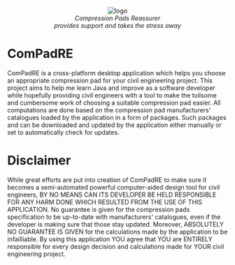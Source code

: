 <p align="center">
  <img src="https://github.com/kushiji/ComPadRE/raw/main/logo.png" alt="logo"/>
  <br>
  <i>Compression Pads Reassurer
    <br> provides support and takes the stress away</i>
  <br>
</p>

# ComPadRE
ComPadRE is a cross-platform desktop application which helps you choose an appropriate compression pad for your civil engineering project. This project aims to help me learn Java and improve as a software developer while hopefully providing civil engineers with a tool to make the toilsome and cumbersome work of choosing a suitable compression pad easier. All computations are done based on the compression pad manufacturers' catalogues loaded by the application in a form of packages. Such packages and can be downloaded and updated by the application either manually or set to automatically check for updates.

# Disclaimer
While great efforts are put into creation of ComPadRE to make sure it becomes a semi-automated powerful computer-aided design tool for civil engineers, BY NO MEANS CAN ITS DEVELOPER BE HELD RESPONSIBLE FOR ANY HARM DONE WHICH RESULTED FROM THE USE OF THIS APPLICATION. No guarantee is given for the compression pads specification to be up-to-date with manufacturers' catalogues, even if the developer is making sure that those stay updated. Moreover, ABSOLUTELY NO GUARANTEE IS GIVEN for the calculations made by the application to be infailliable. By using this application YOU agree that YOU are ENTIRELY responsible for every design decision and calculations made for YOUR civil engineering project.
